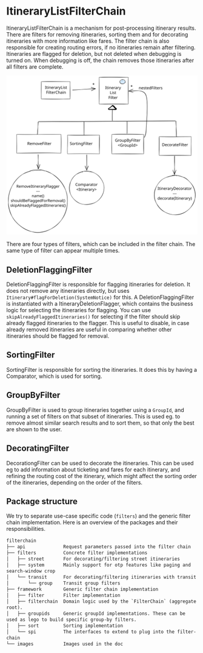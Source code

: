 # ItineraryListFilterChain

ItineraryListFilterChain is a mechanism for post-processing itinerary results. There are filters 
for removing itineraries, sorting them and for decorating itineraries with more information like 
fares. The filter chain is also responsible for creating routing errors, if no itineraries remain
after filtering. Itineraries are flagged for deletion, but not deleted when debugging is turned on.
When debugging is off, the chain removes those itineraries after all filters are complete.

![Architecture diagram](images/ItineraryListFilterChain.svg)

There are four types of filters, which can be included in the filter chain. The same type of filter
can appear multiple times.


## DeletionFlaggingFilter

DeletionFlaggingFilter is responsible for flagging itineraries for deletion. It does not remove any
itineraries directly, but uses `Itinerary#flagForDeletion(SystemNotice)` for this. A
DeletionFlaggingFilter is instantiated with a ItineraryDeletionFlagger, which contains the business
logic for selecting the itineraries for flagging. You can use `skipAlreadyFlaggedItineraries()` for
selecting if the filter should skip already flagged itineraries to the flagger. This is useful to
disable, in case already removed itineraries are useful in comparing whether other itineraries
should be flagged for removal.


## SortingFilter

SortingFilter is responsible for sorting the itineraries. It does this by having a Comparator, which
is used for sorting.


## GroupByFilter

GroupByFilter is used to group itineraries together using a `GroupId`, and running a set of filters
on that subset of itineraries. This is used eg. to remove almost similar search results and to sort
them, so that only the best are shown to the user.


## DecoratingFilter

DecorationgFilter can be used to decorate the itineraries. This can be used eg to add information
about ticketing and fares for each itinerary, and refining the routing cost of the itinerary, which
might affect the sorting order of the itineraries, depending on the order of the filters.


## Package structure

We try to separate use-case specific code (`filters`) and the generic filter chain implementation. 
Here is an overview of the packages and their responsibilities.

```
filterchain
├── api              Request parameters passed into the filter chain
├── filters          Concrete filter implementations  
│   ├── street       For decorating/filtering street itineraries  
│   ├── system       Mainly support for otp features like paging and search-window crop
│   └── transit      For decorating/filtering itineraries with transit
│       └── group    Transit group filters
├── framework        Generic filter chain implementation
│   ├── filter       Filter implementation
│   ├── filterchain  Domain logic used by the `FilterChain` (aggregate root).
│   ├── groupids     Generic groupId implementations. These can be used as lego to build specific group-by filters.
│   ├── sort         Sorting implementation
│   └── spi          The interfaces to extend to plug into the filter-chain
└── images           Images used in the doc

```
